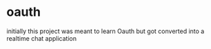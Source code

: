 # oauth
initially this project was meant to learn Oauth but got converted into a realtime chat application 
